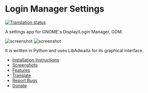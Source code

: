 # Login Manager Settings

[![Translation status](https://hosted.weblate.org/widgets/gdm-settings/-/svg-badge.svg)](https://hosted.weblate.org/projects/gdm-settings/#languages)

A settings app for GNOME's Display/Login Manager, GDM.

![screenshot](https://github.com/realmazharhussain/gdm-settings/wiki/screenshots/screenshot-1.png#gh-light-mode-only)
![screenshot](https://github.com/realmazharhussain/gdm-settings/wiki/screenshots/screenshot-1-dark.png#gh-dark-mode-only)

It is written in Python and uses LibAdwaita for its graphical interface.

- [Installation Instructions](https://github.com/realmazharhussain/gdm-settings/wiki/Installation)
- [Screenshots](https://github.com/realmazharhussain/gdm-settings/wiki/Screenshots)
- [Features](https://github.com/realmazharhussain/gdm-settings/wiki/Features)
- [Translate](https://hosted.weblate.org/engage/gdm-settings)
- [Report Bugs](https://github.com/realmazharhussain/gdm-settings/issues/new?assignees=&labels=bug&template=bug_report.yml)
- [Donate](https://www.patreon.com/mazharhussain)
